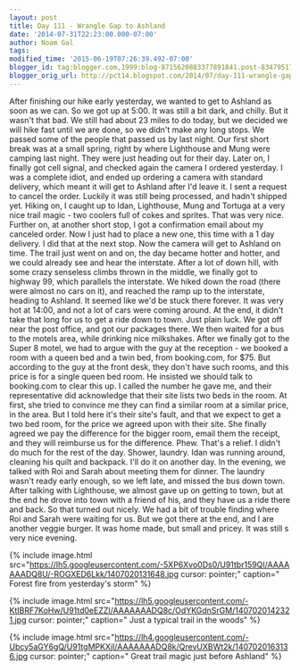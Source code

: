 ```yaml
---
layout: post
title: Day 111 - Wrangle Gap to Ashland
date: '2014-07-31T22:23:00.000-07:00'
author: Noam Gal
tags:
modified_time: '2015-06-19T07:26:39.492-07:00'
blogger_id: tag:blogger.com,1999:blog-8715620883377891841.post-8347951766306801404
blogger_orig_url: http://pct14.blogspot.com/2014/07/day-111-wrangle-gap-to-ashland.html
---
```


 After finishing our hike early yesterday, we wanted to get to Ashland as soon as we can. So we got up at 5:00. It
 was still a bit dark, and chilly. But it wasn't that bad.
 We still had about 23 miles to do today, but we
 decided we will hike fast until we are done, so we didn't make any long stops.
 We passed some of the people
 that passed us by last night. Our first short break was at a small spring, right by where Lighthouse and Mung were
 camping last night. They were just heading out for their day.
 Later on, I finally got cell signal, and checked
 again the camera I ordered yesterday. I was a complete idiot, and ended up ordering a camera with standard delivery,
 which meant it will get to Ashland after I'd leave it. I sent a request to cancel the order. Luckily it was still
 being processed, and hadn't shipped yet.
 Hiking on, I caught up to Idan, Lighthouse, Mung and Tortuga at a very
 nice trail magic - two coolers full of cokes and sprites. That was very nice.
 Further on, at another short
 stop, I got a confirmation email about my canceled order. Now I just had to place a new one, this time with a 1 day
 delivery. I did that at the next stop. Now the camera will get to Ashland on time.
 The trail just went on and
 on, the day became hotter and hotter, and we could already see and hear the interstate. After a lot of down hill,
 with some crazy senseless climbs thrown in the middle, we finally got to highway 99, which parallels the interstate.
 We hiked down the road (there were almost no cars on it), and reached the ramp up to the interstate, heading to
 Ashland.
 It seemed like we'd be stuck there forever. It was very hot at 14:00, and not a lot of cars were
 coming around. At the end, it didn't take that long for us to get a ride down to town. Just plain luck.
 We got
 off near the post office, and got our packages there. We then waited for a bus to the motels area, while drinking
 nice milkshakes.
 After we finally got to the Super 8 motel, we had to argue with the guy at the reception - we
 booked a room with a queen bed and a twin bed, from booking.com, for $75. But according to the guy at the front
 desk, they don't have such rooms, and this price is for a single queen bed room. He insisted we should talk to
 booking.com to clear this up. I called the number he gave me, and their representative did acknowledge that their
 site lists two beds in the room. At first, she tried to convince me they can find a similar room at a similar price,
 in the area. But I told here it's their site's fault, and that we expect to get a two bed room, for the price we
 agreed upon with their site. She finally agreed we pay the difference for the bigger room, email them the receipt,
 and they will reimburse us for the difference. Phew. That's a relief.
 I didn't do much for the rest of the day.
 Shower, laundry. Idan was running around, cleaning his quilt and backpack. I'll do it on another day.
 In the
 evening, we talked with Roi and Sarah about meeting them for dinner. The laundry wasn't ready early enough, so we
 left late, and missed the bus down town. After talking with Lighthouse, we almost gave up on getting to town, but at
 the end he drove into town with a friend of his, and they have us a ride there and back. So that turned out
 nicely.
 We had a bit of trouble finding where Roi and Sarah were waiting for us. But we got there at the end,
 and I are another veggie burger. It was home made, but small and pricey. It was still s very nice evening.


{% include image.html src="https://lh5.googleusercontent.com/-5XP6Xvo0Ds0/U91tbr159QI/AAAAAAADQ8U/-ROGXED6Lkk/1407020131648.jpg cursor: pointer;" caption=" Forest fire from yesterday's storm" %}


{% include image.html src="https://lh5.googleusercontent.com/-KtIBRF7KoHw/U91td0eEZZI/AAAAAAADQ8c/OdYKGdnSrGM/1407020142321.jpg cursor: pointer;" caption=" Just a typical trail in the woods" %}


{% include image.html src="https://lh4.googleusercontent.com/-Ubcy5aGY6gQ/U91tgMPKXjI/AAAAAAADQ8k/QrevUXBWt2k/1407020163136.jpg cursor: pointer;" caption=" Great trail magic just before Ashland" %}

